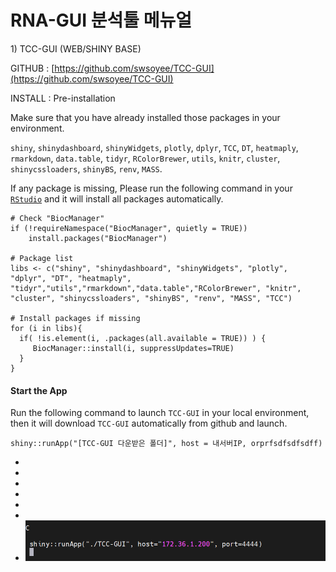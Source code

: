 # RNA-GUI 분석툴 메뉴얼

1\) TCC-GUI (WEB/SHINY BASE)

GITHUB : [https://github.com/swsoyee/TCC-GUI](https://github.com/swsoyee/TCC-GUI)

INSTALL :  Pre-installation

Make sure that you have already installed those packages in your environment.

`shiny`, `shinydashboard`, `shinyWidgets`, `plotly`, `dplyr`, `TCC`, `DT`, `heatmaply`, `rmarkdown`, `data.table`, `tidyr`, `RColorBrewer`, `utils`, `knitr`, `cluster`, `shinycssloaders`, `shinyBS`, `renv`, `MASS`.

If any package is missing, Please run the following command in your [`RStudio`](https://www.rstudio.com) and it will install all packages automatically.

```
# Check "BiocManager"
if (!requireNamespace("BiocManager", quietly = TRUE))
    install.packages("BiocManager")

# Package list
libs <- c("shiny", "shinydashboard", "shinyWidgets", "plotly", "dplyr", "DT", "heatmaply", "tidyr","utils","rmarkdown","data.table","RColorBrewer", "knitr", "cluster", "shinycssloaders", "shinyBS", "renv", "MASS", "TCC")

# Install packages if missing
for (i in libs){
  if( !is.element(i, .packages(all.available = TRUE)) ) {
     BiocManager::install(i, suppressUpdates=TRUE)
  }
}
```

#### Start the App

Run the following command to launch `TCC-GUI` in your local environment, then it will download `TCC-GUI` automatically from github and launch.





```
shiny::runApp("[TCC-GUI 다운받은 폴더]", host = 내서버IP, orprfsdfsdfsdff)
```

*
*
*
*
*
*
* ![](<../../.gitbook/assets/image (304).png>)



